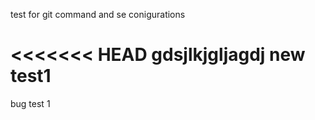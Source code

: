 test for git command
and se conigurations

<<<<<<< HEAD
gdsjlkjgljagdj
new test1
=======
bug test 1


